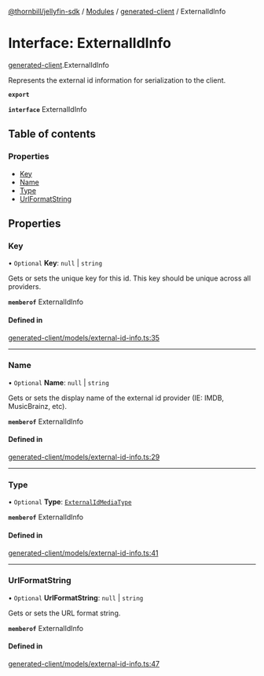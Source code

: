 [@thornbill/jellyfin-sdk](../README.md) / [Modules](../modules.md) / [generated-client](../modules/generated_client.md) / ExternalIdInfo

# Interface: ExternalIdInfo

[generated-client](../modules/generated_client.md).ExternalIdInfo

Represents the external id information for serialization to the client.

**`export`**

**`interface`** ExternalIdInfo

## Table of contents

### Properties

- [Key](generated_client.ExternalIdInfo.md#key)
- [Name](generated_client.ExternalIdInfo.md#name)
- [Type](generated_client.ExternalIdInfo.md#type)
- [UrlFormatString](generated_client.ExternalIdInfo.md#urlformatstring)

## Properties

### Key

• `Optional` **Key**: ``null`` \| `string`

Gets or sets the unique key for this id. This key should be unique across all providers.

**`memberof`** ExternalIdInfo

#### Defined in

[generated-client/models/external-id-info.ts:35](https://github.com/thornbill/jellyfin-sdk-typescript/blob/1142a3e/src/generated-client/models/external-id-info.ts#L35)

___

### Name

• `Optional` **Name**: ``null`` \| `string`

Gets or sets the display name of the external id provider (IE: IMDB, MusicBrainz, etc).

**`memberof`** ExternalIdInfo

#### Defined in

[generated-client/models/external-id-info.ts:29](https://github.com/thornbill/jellyfin-sdk-typescript/blob/1142a3e/src/generated-client/models/external-id-info.ts#L29)

___

### Type

• `Optional` **Type**: [`ExternalIdMediaType`](../enums/generated_client.ExternalIdMediaType.md)

**`memberof`** ExternalIdInfo

#### Defined in

[generated-client/models/external-id-info.ts:41](https://github.com/thornbill/jellyfin-sdk-typescript/blob/1142a3e/src/generated-client/models/external-id-info.ts#L41)

___

### UrlFormatString

• `Optional` **UrlFormatString**: ``null`` \| `string`

Gets or sets the URL format string.

**`memberof`** ExternalIdInfo

#### Defined in

[generated-client/models/external-id-info.ts:47](https://github.com/thornbill/jellyfin-sdk-typescript/blob/1142a3e/src/generated-client/models/external-id-info.ts#L47)
